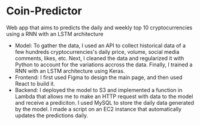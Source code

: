 # Coin-Predictor
Web app that aims to predicts the daily and weekly top 10 cryptocurrencies using a RNN with an LSTM architecture

- Model: To gather the data, I used an API to collect historical data of a few hundreds cryptocurrencies's daily price, volume, social media comments, likes, etc. Next, I cleaned the data and regularized it with Python to account for the variations accross the data. Finally, I trained a RNN with an LSTM architecture using Keras.
- Frontend: I first used Figma to design the main page, and then used React to build it.
- Backend: I deployed the model to S3 and implemented a function in Lambda that allows me to make an HTTP request with data to the model and receive a prediciton. I used MySQL to store the daily data generated by the model. I made a script on an EC2 instance that automatically updates the predictions daily.
